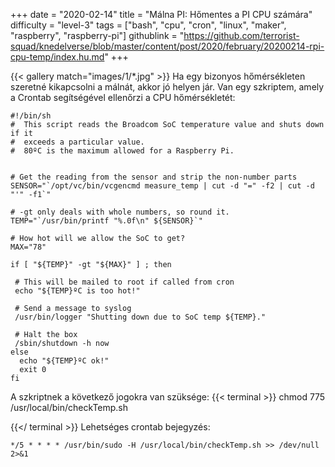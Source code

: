 +++
date = "2020-02-14"
title = "Málna PI: Hőmentes a PI CPU számára"
difficulty = "level-3"
tags = ["bash", "cpu", "cron", "linux", "maker", "raspberry", "raspberry-pi"]
githublink = "https://github.com/terrorist-squad/knedelverse/blob/master/content/post/2020/february/20200214-rpi-cpu-temp/index.hu.md"
+++

{{< gallery match="images/1/*.jpg" >}}
Ha egy bizonyos hőmérsékleten szeretné kikapcsolni a málnát, akkor jó helyen jár. Van egy szkriptem, amely a Crontab segítségével ellenőrzi a CPU hőmérsékletét:
```
#!/bin/sh
#  This script reads the Broadcom SoC temperature value and shuts down if it
#  exceeds a particular value.
#  80ºC is the maximum allowed for a Raspberry Pi.


# Get the reading from the sensor and strip the non-number parts
SENSOR="`/opt/vc/bin/vcgencmd measure_temp | cut -d "=" -f2 | cut -d "'" -f1`"

# -gt only deals with whole numbers, so round it.
TEMP="`/usr/bin/printf "%.0f\n" ${SENSOR}`"

# How hot will we allow the SoC to get?
MAX="78"

if [ "${TEMP}" -gt "${MAX}" ] ; then

 # This will be mailed to root if called from cron
 echo "${TEMP}ºC is too hot!"

 # Send a message to syslog
 /usr/bin/logger "Shutting down due to SoC temp ${TEMP}."

 # Halt the box
 /sbin/shutdown -h now
else
  echo "${TEMP}ºC ok!"
  exit 0
fi

```
A szkriptnek a következő jogokra van szüksége:
{{< terminal >}}
chmod 775 /usr/local/bin/checkTemp.sh

{{</ terminal >}}
Lehetséges crontab bejegyzés:
```
*/5 * * * * /usr/bin/sudo -H /usr/local/bin/checkTemp.sh >> /dev/null 2>&1

```